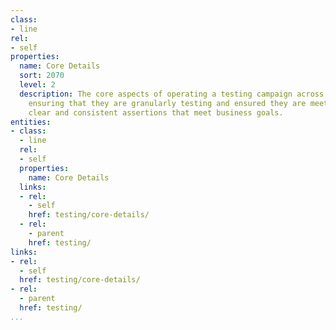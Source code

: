```yaml
---
class:
- line
rel:
- self
properties:
  name: Core Details
  sort: 2070
  level: 2
  description: The core aspects of operating a testing campaign across all services,
    ensuring that they are granularly testing and ensured they are meeting SLAs, with
    clear and consistent assertions that meet business goals.
entities:
- class:
  - line
  rel:
  - self
  properties:
    name: Core Details
  links:
  - rel:
    - self
    href: testing/core-details/
  - rel:
    - parent
    href: testing/
links:
- rel:
  - self
  href: testing/core-details/
- rel:
  - parent
  href: testing/
...
```

